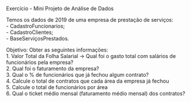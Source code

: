  Exercício - Mini Projeto de Análise de Dados<br>
 
   Temos os dados de 2019 de uma empresa de prestação de serviços:<br>
    <t>- CadastroFuncionarios;<br>
    <t>- CadastroClientes;<br>
    <t>- BaseServiçosPrestados.<br>

   Objetivo: Obter as seguintes informações:<br>
    <t>1. Valor Total da Folha Salarial -> Qual foi o gasto total com salários de funcionários pela empresa?<br>
    <t>2. Qual foi o faturamento da empresa?<br>
    <t>3. Qual o % de funcionários que já fechou algum contrato?<br>
    <t>4. Calcule o total de contratos que cada área da empresa já fechou<br>
    <t>5. Calcule o total de funcionários por área<br>
    <t>6. Qual o ticket médio mensal (faturamento médio mensal) dos contratos?
